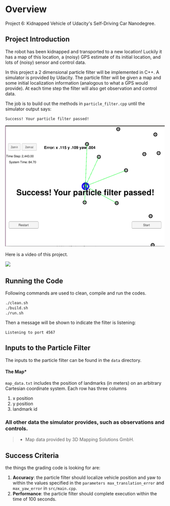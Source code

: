 # Overview
Project 6: Kidnapped Vehicle of Udacity's Self-Driving Car Nanodegree.

## Project Introduction
The robot has been kidnapped and transported to a new location! Luckily it has a map of this location, a (noisy) GPS estimate of its initial location, and lots of (noisy) sensor and control data.

In this project a 2 dimensional particle filter will be implemented in C++. A simulator is provided by Udacity. The particle filter will be given a map and some initial localization information (analogous to what a GPS would provide). At each time step the filter will also get observation and control data.

The job is to build out the methods in `particle_filter.cpp` until the simulator output says:

```
Success! Your particle filter passed!
```

![img](.\success.png)

Here is a video of this project.

[![](http://img.youtube.com/vi/0ehog2oVSjQ/0.jpg)](http://www.youtube.com/watch?v=0ehog2oVSjQ "Kidnapped Vehicle")

## Running the Code

Following commands are used to clean, compile and run the codes.

```
./clean.sh
./build.sh
./run.sh
```

Then a message will be shown to indicate the filter is listening:

```
Listening to port 4567
```

## Inputs to the Particle Filter
The inputs to the particle filter can be found in the `data` directory.

#### The Map*
`map_data.txt` includes the position of landmarks (in meters) on an arbitrary Cartesian coordinate system. Each row has three columns
1. x position
2. y position
3. landmark id

### All other data the simulator provides, such as observations and controls.

> * Map data provided by 3D Mapping Solutions GmbH.

## Success Criteria
the things the grading code is looking for are:
1. **Accuracy**: the particle filter should localize vehicle position and yaw to within the values specified in the `parameters max_translation_error` and `max_yaw_error` in `src/main.cpp`.
2. **Performance**: the particle filter should complete execution within the time of 100 seconds. 